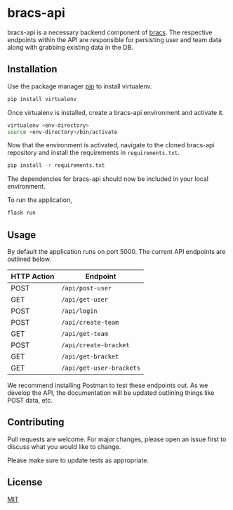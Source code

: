 # bracs-api

bracs-api is a necessary backend component of [bracs](https://github.com/henryjeff/bracs). The respective endpoints within the API are responsible for persisting user and team data along with grabbing existing data in the DB.

## Installation

Use the package manager [pip](https://pip.pypa.io/en/stable/) to install virtualenv.

```bash
pip install virtualenv
```

Once virtualenv is installed, create a bracs-api environment and activate it.
```bash
virtualenv <env-directory>
source <env-directory>/bin/activate
```

Now that the environment is activated, navigate to the cloned bracs-api repository and install the requirements in `requirements.txt`.
```bash
pip install -r requirements.txt
```

The dependencies for bracs-api should now be included in your local environment.

To run the application,
```bash
flask run
```


## Usage

By default the application runs on port 5000. The current API endpoints are outlined below.

| HTTP Action | Endpoint |
| --- | --- |
| POST | `/api/post-user` |
| GET | `/api/get-user` |
| POST | `/api/login` |
| POST | `/api/create-team` |
| GET | `/api/get-team` |
| POST | `/api/create-bracket` |
| GET | `/api/get-bracket` |
| GET | `/api/get-user-brackets` |

We recommend installing Postman to test these endpoints out. As we develop the API, the documentation will be updated outlining things like POST data, etc.

## Contributing
Pull requests are welcome. For major changes, please open an issue first to discuss what you would like to change.

Please make sure to update tests as appropriate.

## License
[MIT](https://choosealicense.com/licenses/mit/)
